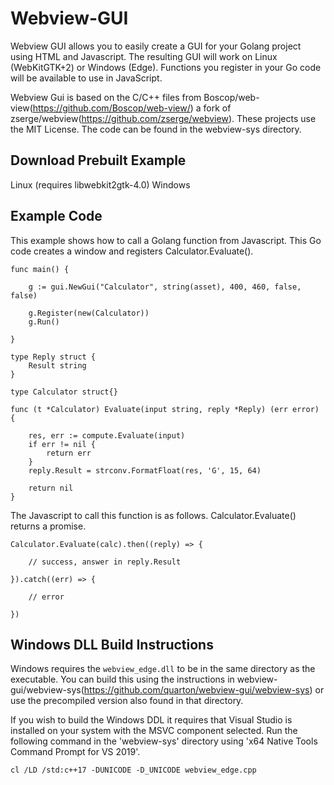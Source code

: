 Webview-GUI
===========

Webview GUI allows you to easily create a GUI for your Golang project using HTML and Javascript. The resulting GUI will work on Linux (WebKitGTK+2) or Windows (Edge). Functions you register in your Go code will be available to use in JavaScript.

Webview Gui is based on the C/C++ files from Boscop/web-view(https://github.com/Boscop/web-view/) a fork of zserge/webview(https://github.com/zserge/webview). These projects use the MIT License. The code can be found in the webview-sys directory.

Download Prebuilt Example
-------------------------

Linux (requires libwebkit2gtk-4.0)
Windows

Example Code
-------

This example shows how to call a Golang function from Javascript. This Go code creates a window and registers Calculator.Evaluate().

```
func main() {

	g := gui.NewGui("Calculator", string(asset), 400, 460, false, false)

	g.Register(new(Calculator))
	g.Run()

}

type Reply struct {
	Result string
}

type Calculator struct{}

func (t *Calculator) Evaluate(input string, reply *Reply) (err error) {

	res, err := compute.Evaluate(input)
	if err != nil {
		return err
	}
	reply.Result = strconv.FormatFloat(res, 'G', 15, 64)

	return nil
}
```

The Javascript to call this function is as follows. Calculator.Evaluate() returns a promise.

```
Calculator.Evaluate(calc).then((reply) => {

    // success, answer in reply.Result

}).catch((err) => {

    // error 

})
```

Windows DLL Build Instructions
------------------------------

Windows requires the `webview_edge.dll` to be in the same directory as the executable. You can build this using the instructions in webview-gui/webview-sys(https://github.com/quarton/webview-gui/webview-sys) or use the precompiled version also found in that directory.

If you wish to build the Windows DDL it requires that Visual Studio is installed on your system with the MSVC component selected. Run the following command in the 'webview-sys' directory using 'x64 Native Tools Command Prompt for VS 2019'.

`cl /LD /std:c++17 -DUNICODE -D_UNICODE webview_edge.cpp`